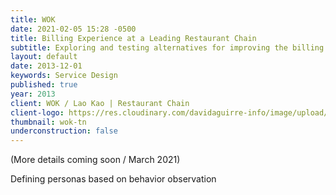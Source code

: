 ```yaml
---
title: WOK
date: 2021-02-05 15:28 -0500
title: Billing Experience at a Leading Restaurant Chain
subtitle: Exploring and testing alternatives for improving the billing experience through an end-to-end design-thinking process.
layout: default
date: 2013-12-01
keywords: Service Design
published: true
year: 2013
client: WOK / Lao Kao | Restaurant Chain
client-logo: https://res.cloudinary.com/davidaguirre-info/image/upload/v1625501345/Logos/logo-wok_xmefpm.png
thumbnail: wok-tn
underconstruction: false
---
```

(More details coming soon / March 2021)

Defining personas based on behavior observation
